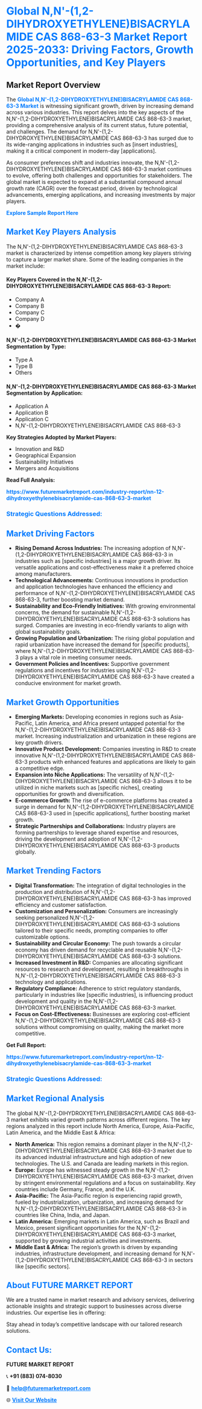 <h1 style="color: #007BFF;">Global N,N'-(1,2-DIHYDROXYETHYLENE)BISACRYLAMIDE CAS 868-63-3 Market Report 2025-2033: Driving Factors, Growth Opportunities, and Key Players</h1>

<section id="overview">
<h2>Market Report Overview</h2>
<p>The <a href="https://www.futuremarketreport.com/industry-report/nn-12-dihydroxyethylenebisacrylamide-cas-868-63-3-market" style="color: #007BFF; text-decoration: none;"><strong>Global N,N'-(1,2-DIHYDROXYETHYLENE)BISACRYLAMIDE CAS 868-63-3 Market</strong></a> is witnessing significant growth, driven by increasing demand across various industries. This report delves into the key aspects of the N,N'-(1,2-DIHYDROXYETHYLENE)BISACRYLAMIDE CAS 868-63-3 market, providing a comprehensive analysis of its current status, future potential, and challenges. The demand for N,N'-(1,2-DIHYDROXYETHYLENE)BISACRYLAMIDE CAS 868-63-3 has surged due to its wide-ranging applications in industries such as [insert industries], making it a critical component in modern-day [applications].</p>
<p>As consumer preferences shift and industries innovate, the N,N'-(1,2-DIHYDROXYETHYLENE)BISACRYLAMIDE CAS 868-63-3 market continues to evolve, offering both challenges and opportunities for stakeholders. The global market is expected to expand at a substantial compound annual growth rate (CAGR) over the forecast period, driven by technological advancements, emerging applications, and increasing investments by major players.</p>
</section>

<section id="overview">
<p><a href="https://www.futuremarketreport.com/request-sample/reportId=111871" style="color: #007BFF; text-decoration: none;"><strong>Explore Sample Report Here</strong></a></p>
</section>

<section id="key-players">
<h2 style="color: #007BFF;">Market Key Players Analysis</h2>
<p>The N,N'-(1,2-DIHYDROXYETHYLENE)BISACRYLAMIDE CAS 868-63-3 market is characterized by intense competition among key players striving to capture a larger market share. Some of the leading companies in the market include:</p>
<h4>Key Players Covered in the N,N'-(1,2-DIHYDROXYETHYLENE)BISACRYLAMIDE CAS 868-63-3 Report:</h4>
<ul><li>Company A</li><li>Company B</li><li>Company C</li><li>Company D</li><li>�</li></ul>
<h4>N,N'-(1,2-DIHYDROXYETHYLENE)BISACRYLAMIDE CAS 868-63-3 Market Segmentation by Type:</h4>
<ul><li>Type A</li><li>Type B</li><li>Others</li></ul>

<h4>N,N'-(1,2-DIHYDROXYETHYLENE)BISACRYLAMIDE CAS 868-63-3 Market Segmentation by Application:</h4>
<ul><li>Application A</li><li>Application B</li><li>Application C</li><li>N,N&#039;-(1,2-DIHYDROXYETHYLENE)BISACRYLAMIDE CAS 868-63-3</li></ul>
<p><strong>Key Strategies Adopted by Market Players:</strong></p>
<ul>
<li>Innovation and R&D</li>
<li>Geographical Expansion</li>
<li>Sustainability Initiatives</li>
<li>Mergers and Acquisitions</li>
</ul>
</section>

<section>
<p><strong>Read Full Analysis: </strong></p><a href="https://www.futuremarketreport.com/industry-report/nn-12-dihydroxyethylenebisacrylamide-cas-868-63-3-market" style="color: #007BFF; text-decoration: none;"><strong>https://www.futuremarketreport.com/industry-report/nn-12-dihydroxyethylenebisacrylamide-cas-868-63-3-market</strong></a>
<h3 style="color: #007BFF;">Strategic Questions Addressed:</h3>
</section>

<section id="driving-factors">
<h2 style="color: #007BFF;">Market Driving Factors</h2>
<ul>
<li><strong>Rising Demand Across Industries:</strong> The increasing adoption of N,N'-(1,2-DIHYDROXYETHYLENE)BISACRYLAMIDE CAS 868-63-3 in industries such as [specific industries] is a major growth driver. Its versatile applications and cost-effectiveness make it a preferred choice among manufacturers.</li>
<li><strong>Technological Advancements:</strong> Continuous innovations in production and application technologies have enhanced the efficiency and performance of N,N'-(1,2-DIHYDROXYETHYLENE)BISACRYLAMIDE CAS 868-63-3, further boosting market demand.</li>
<li><strong>Sustainability and Eco-Friendly Initiatives:</strong> With growing environmental concerns, the demand for sustainable N,N'-(1,2-DIHYDROXYETHYLENE)BISACRYLAMIDE CAS 868-63-3 solutions has surged. Companies are investing in eco-friendly variants to align with global sustainability goals.</li>
<li><strong>Growing Population and Urbanization:</strong> The rising global population and rapid urbanization have increased the demand for [specific products], where N,N'-(1,2-DIHYDROXYETHYLENE)BISACRYLAMIDE CAS 868-63-3 plays a vital role in meeting consumer needs.</li>
<li><strong>Government Policies and Incentives:</strong> Supportive government regulations and incentives for industries using N,N'-(1,2-DIHYDROXYETHYLENE)BISACRYLAMIDE CAS 868-63-3 have created a conducive environment for market growth.</li>
</ul>
</section>

<section id="growth-opportunities">
<h2 style="color: #007BFF;">Market Growth Opportunities</h2>
<ul>
<li><strong>Emerging Markets:</strong> Developing economies in regions such as Asia-Pacific, Latin America, and Africa present untapped potential for the N,N'-(1,2-DIHYDROXYETHYLENE)BISACRYLAMIDE CAS 868-63-3 market. Increasing industrialization and urbanization in these regions are key growth drivers.</li>
<li><strong>Innovative Product Development:</strong> Companies investing in R&D to create innovative N,N'-(1,2-DIHYDROXYETHYLENE)BISACRYLAMIDE CAS 868-63-3 products with enhanced features and applications are likely to gain a competitive edge.</li>
<li><strong>Expansion into Niche Applications:</strong> The versatility of N,N'-(1,2-DIHYDROXYETHYLENE)BISACRYLAMIDE CAS 868-63-3 allows it to be utilized in niche markets such as [specific niches], creating opportunities for growth and diversification.</li>
<li><strong>E-commerce Growth:</strong> The rise of e-commerce platforms has created a surge in demand for N,N'-(1,2-DIHYDROXYETHYLENE)BISACRYLAMIDE CAS 868-63-3 used in [specific applications], further boosting market growth.</li>
<li><strong>Strategic Partnerships and Collaborations:</strong> Industry players are forming partnerships to leverage shared expertise and resources, driving the development and adoption of N,N'-(1,2-DIHYDROXYETHYLENE)BISACRYLAMIDE CAS 868-63-3 products globally.</li>
</ul>
</section>

<section id="trending-factors">
<h2 style="color: #007BFF;">Market Trending Factors</h2>
<ul>
<li><strong>Digital Transformation:</strong> The integration of digital technologies in the production and distribution of N,N'-(1,2-DIHYDROXYETHYLENE)BISACRYLAMIDE CAS 868-63-3 has improved efficiency and customer satisfaction.</li>
<li><strong>Customization and Personalization:</strong> Consumers are increasingly seeking personalized N,N'-(1,2-DIHYDROXYETHYLENE)BISACRYLAMIDE CAS 868-63-3 solutions tailored to their specific needs, prompting companies to offer customizable options.</li>
<li><strong>Sustainability and Circular Economy:</strong> The push towards a circular economy has driven demand for recyclable and reusable N,N'-(1,2-DIHYDROXYETHYLENE)BISACRYLAMIDE CAS 868-63-3 solutions.</li>
<li><strong>Increased Investment in R&D:</strong> Companies are allocating significant resources to research and development, resulting in breakthroughs in N,N'-(1,2-DIHYDROXYETHYLENE)BISACRYLAMIDE CAS 868-63-3 technology and applications.</li>
<li><strong>Regulatory Compliance:</strong> Adherence to strict regulatory standards, particularly in industries like [specific industries], is influencing product development and quality in the N,N'-(1,2-DIHYDROXYETHYLENE)BISACRYLAMIDE CAS 868-63-3 market.</li>
<li><strong>Focus on Cost-Effectiveness:</strong> Businesses are exploring cost-efficient N,N'-(1,2-DIHYDROXYETHYLENE)BISACRYLAMIDE CAS 868-63-3 solutions without compromising on quality, making the market more competitive.</li>
</ul>
</section>

<section>
<p><strong>Get Full Report: </strong></p><a href="https://www.futuremarketreport.com/industry-report/nn-12-dihydroxyethylenebisacrylamide-cas-868-63-3-market" style="color: #007BFF; text-decoration: none;"><strong>https://www.futuremarketreport.com/industry-report/nn-12-dihydroxyethylenebisacrylamide-cas-868-63-3-market</strong></a>
<h3 style="color: #007BFF;">Strategic Questions Addressed:</h3>
</section>


<section id="regional-analysis">
<h2 style="color: #007BFF;">Market Regional Analysis</h2>
<p>The global N,N'-(1,2-DIHYDROXYETHYLENE)BISACRYLAMIDE CAS 868-63-3 market exhibits varied growth patterns across different regions. The key regions analyzed in this report include North America, Europe, Asia-Pacific, Latin America, and the Middle East & Africa:</p>
<ul>
<li><strong>North America:</strong> This region remains a dominant player in the N,N'-(1,2-DIHYDROXYETHYLENE)BISACRYLAMIDE CAS 868-63-3 market due to its advanced industrial infrastructure and high adoption of new technologies. The U.S. and Canada are leading markets in this region.</li>
<li><strong>Europe:</strong> Europe has witnessed steady growth in the N,N'-(1,2-DIHYDROXYETHYLENE)BISACRYLAMIDE CAS 868-63-3 market, driven by stringent environmental regulations and a focus on sustainability. Key countries include Germany, France, and the U.K.</li>
<li><strong>Asia-Pacific:</strong> The Asia-Pacific region is experiencing rapid growth, fueled by industrialization, urbanization, and increasing demand for N,N'-(1,2-DIHYDROXYETHYLENE)BISACRYLAMIDE CAS 868-63-3 in countries like China, India, and Japan.</li>
<li><strong>Latin America:</strong> Emerging markets in Latin America, such as Brazil and Mexico, present significant opportunities for the N,N'-(1,2-DIHYDROXYETHYLENE)BISACRYLAMIDE CAS 868-63-3 market, supported by growing industrial activities and investments.</li>
<li><strong>Middle East & Africa:</strong> The region’s growth is driven by expanding industries, infrastructure development, and increasing demand for N,N'-(1,2-DIHYDROXYETHYLENE)BISACRYLAMIDE CAS 868-63-3 in sectors like [specific sectors].</li>
</ul>
</section>

<footer>
<h2 style="color: #007BFF;">About FUTURE MARKET REPORT</h2>
<p>We are a trusted name in market research and advisory services, delivering actionable insights and strategic support to businesses across diverse industries. Our expertise lies in offering:</p>

<p>Stay ahead in today’s competitive landscape with our tailored research solutions.</p>

<h2 style="color: #007BFF;">Contact Us:</h2>
<p><strong>FUTURE MARKET REPORT</strong></p>
<p>📞 <strong>+91 (883) 074-8030</strong></p>
<p>📧 <strong><a href="mailto:help@futuremarketreport.com" style="color: #007BFF;">help@futuremarketreport.com</a></strong></p>
<p>🌐 <strong><a href="https://www.futuremarketreport.com/" style="color: #007BFF;">Visit Our Website</a></strong></p>
</footer>